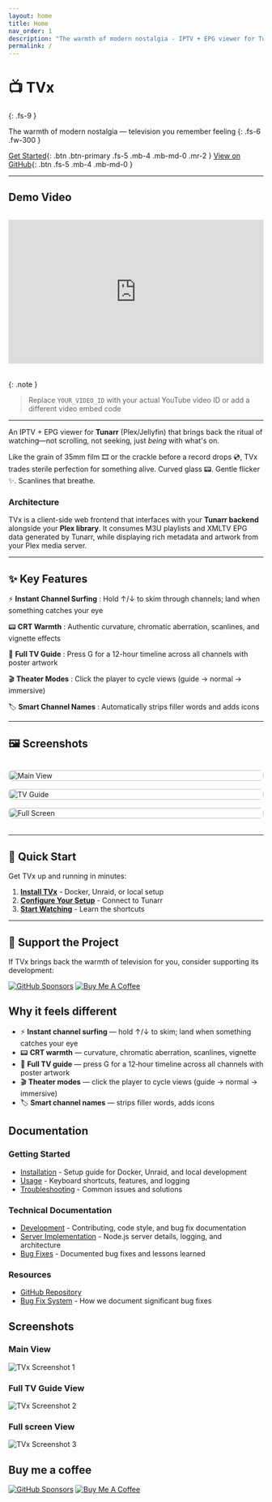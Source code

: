 ```yaml
---
layout: home
title: Home
nav_order: 1
description: "The warmth of modern nostalgia - IPTV + EPG viewer for Tunarr"
permalink: /
---
```


# 📺 TVx
{: .fs-9 }

The warmth of modern nostalgia — television you remember feeling
{: .fs-6 .fw-300 }

[Get Started](installation.md){: .btn .btn-primary .fs-5 .mb-4 .mb-md-0 .mr-2 }
[View on GitHub](https://github.com/dopeytree/TVx){: .btn .fs-5 .mb-4 .mb-md-0 }

---

## Demo Video

<div style="position: relative; padding-bottom: 56.25%; height: 0; overflow: hidden; max-width: 100%; margin: 2rem 0;">
  <iframe 
    style="position: absolute; top: 0; left: 0; width: 100%; height: 100%;"
    src="https://www.youtube.com/embed/YOUR_VIDEO_ID" 
    frameborder="0" 
    allow="accelerometer; autoplay; clipboard-write; encrypted-media; gyroscope; picture-in-picture" 
    allowfullscreen>
  </iframe>
</div>

{: .note }
> Replace `YOUR_VIDEO_ID` with your actual YouTube video ID or add a different video embed code

---

An IPTV + EPG viewer for **Tunarr** (Plex/Jellyfin) that brings back the ritual of watching—not scrolling, not seeking, just *being* with what's on.

Like the grain of 35mm film 🎞️ or the crackle before a record drops 💿, TVx trades sterile perfection for something alive. Curved glass 📟. Gentle flicker ✨. Scanlines that breathe.

### Architecture

TVx is a client-side web frontend that interfaces with your **Tunarr backend** alongside your **Plex library**. It consumes M3U playlists and XMLTV EPG data generated by Tunarr, while displaying rich metadata and artwork from your Plex media server.

---

## ✨ Key Features

⚡ **Instant Channel Surfing**
: Hold ↑/↓ to skim through channels; land when something catches your eye

📟 **CRT Warmth**
: Authentic curvature, chromatic aberration, scanlines, and vignette effects

📅 **Full TV Guide**
: Press G for a 12-hour timeline across all channels with poster artwork

🎬 **Theater Modes**
: Click the player to cycle views (guide → normal → immersive)

🏷️ **Smart Channel Names**
: Automatically strips filler words and adds icons

---

## 🖼️ Screenshots

<div style="display: grid; grid-template-columns: repeat(auto-fit, minmax(300px, 1fr)); gap: 1rem; margin: 2rem 0;">
  <img src="https://github.com/dopeytree/TVx/blob/main/public/screenshot-1.png?raw=true" alt="Main View" style="border-radius: 8px; width: 100%;">
  <img src="https://github.com/dopeytree/TVx/blob/main/public/screenshot-2.png?raw=true" alt="TV Guide" style="border-radius: 8px; width: 100%;">
  <img src="https://github.com/dopeytree/TVx/blob/main/public/screenshot-3.png?raw=true" alt="Full Screen" style="border-radius: 8px; width: 100%;">
</div>

---

## 🚀 Quick Start

Get TVx up and running in minutes:

1. **[Install TVx](installation.md)** - Docker, Unraid, or local setup
2. **[Configure Your Setup](usage.md)** - Connect to Tunarr
3. **[Start Watching](usage.md#keyboard-shortcuts)** - Learn the shortcuts

---

## 💚 Support the Project

If TVx brings back the warmth of television for you, consider supporting its development:

[![GitHub Sponsors](https://img.shields.io/badge/Sponsor-dopeytree-ea4aaa?style=for-the-badge&logo=githubsponsors)](https://github.com/sponsors/dopeytree)
[![Buy Me A Coffee](https://img.shields.io/badge/Buy_Me_A_Coffee-dopeytree-FFDD00?style=for-the-badge&logo=buy-me-a-coffee&logoColor=black)](https://www.buymeacoffee.com/dopeytree)

## Why it feels different

- ⚡ **Instant channel surfing** — hold ↑/↓ to skim; land when something catches your eye
- 📟 **CRT warmth** — curvature, chromatic aberration, scanlines, vignette
- 📅 **Full TV guide** — press G for a 12‑hour timeline across all channels with poster artwork
- 🎬 **Theater modes** — click the player to cycle views (guide → normal → immersive)
- 🏷️ **Smart channel names** — strips filler words, adds icons

## Documentation

### Getting Started
- [Installation](installation.md) - Setup guide for Docker, Unraid, and local development
- [Usage](usage.md) - Keyboard shortcuts, features, and logging
- [Troubleshooting](troubleshooting.md) - Common issues and solutions

### Technical Documentation
- [Development](development.md) - Contributing, code style, and bug fix documentation
- [Server Implementation](server-implementation.md) - Node.js server details, logging, and architecture
- [Bug Fixes](bugfix/README.md) - Documented bug fixes and lessons learned

### Resources
- [GitHub Repository](https://github.com/dopeytree/TVx)
- [Bug Fix System](BUG_FIX_SYSTEM.md) - How we document significant bug fixes

## Screenshots

### Main View

![TVx Screenshot 1](https://github.com/dopeytree/TVx/blob/main/public/screenshot-1.png?raw=true)

### Full TV Guide View

![TVx Screenshot 2](https://github.com/dopeytree/TVx/blob/main/public/screenshot-2.png?raw=true)

### Full screen View

![TVx Screenshot 3](https://github.com/dopeytree/TVx/blob/main/public/screenshot-3.png?raw=true)

## Buy me a coffee

[![GitHub Sponsors](https://img.shields.io/github/sponsors/dopeytree?style=for-the-badge&logo=githubsponsors&logoColor=white&label=Sponsor&labelColor=ea4aaa&color=ea4aaa)](https://github.com/sponsors/dopeytree)
[![Buy Me A Coffee](https://img.shields.io/badge/Buy%20Me%20A%20Coffee-dopeytree-FFDD00?style=for-the-badge&logo=buy-me-a-coffee&logoColor=black)](https://www.buymeacoffee.com/dopeytree)

